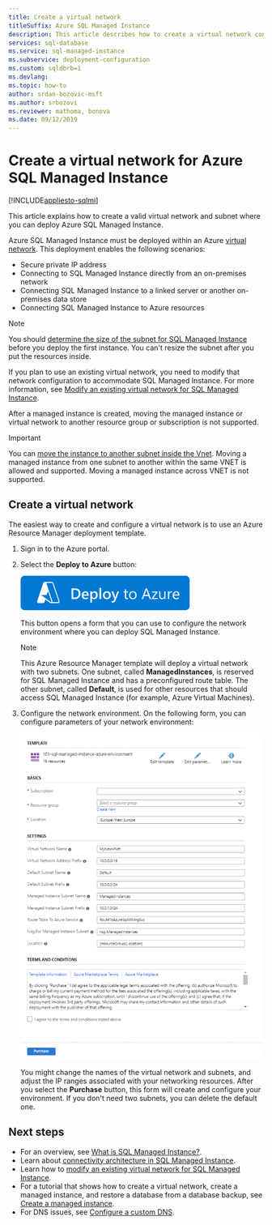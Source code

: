 ```yaml
---
title: Create a virtual network
titleSuffix: Azure SQL Managed Instance 
description: This article describes how to create a virtual network configured to support deploying Azure SQL Managed Instance.
services: sql-database
ms.service: sql-managed-instance
ms.subservice: deployment-configuration
ms.custom: sqldbrb=1
ms.devlang: 
ms.topic: how-to
author: srdan-bozovic-msft
ms.author: srbozovi
ms.reviewer: mathoma, bonova
ms.date: 09/12/2019
---
```

# Create a virtual network for Azure SQL Managed Instance
[!INCLUDE[appliesto-sqlmi](../includes/appliesto-sqlmi.md)]

This article explains how to create a valid virtual network and subnet where you can deploy Azure SQL Managed Instance.

Azure SQL Managed Instance must be deployed within an Azure [virtual network](/azure/virtual-network/virtual-networks-overview). This deployment enables the following scenarios:

- Secure private IP address
- Connecting to SQL Managed Instance directly from an on-premises network
- Connecting SQL Managed Instance to a linked server or another on-premises data store
- Connecting SQL Managed Instance to Azure resources  

> [!NOTE]
> You should [determine the size of the subnet for SQL Managed Instance](vnet-subnet-determine-size.md) before you deploy the first instance. You can't resize the subnet after you put the resources inside.
>
> If you plan to use an existing virtual network, you need to modify that network configuration to accommodate SQL Managed Instance. For more information, see [Modify an existing virtual network for SQL Managed Instance](vnet-existing-add-subnet.md).
>
> After a managed instance is created, moving the managed instance or virtual network to another resource group or subscription is not supported. 
 
> [!IMPORTANT]
> You can [move the instance to another subnet inside the Vnet](vnet-subnet-move-instance.md). Moving a managed instance from one subnet to another within the same VNET is allowed and supported. Moving a managed instance across VNET is not supported.

## Create a virtual network

The easiest way to create and configure a virtual network is to use an Azure Resource Manager deployment template.

1. Sign in to the Azure portal.

2. Select the **Deploy to Azure** button:

   [![Image showing a button labeled "Deploy to Azure".](../media/template-deployments/deploy-to-azure.svg)](https://portal.azure.com/#create/Microsoft.Template/uri/https%3A%2F%2Fraw.githubusercontent.com%2FAzure%2Fazure-quickstart-templates%2Fmaster%2Fquickstarts%2Fmicrosoft.sql%2Fsql-managed-instance-azure-environment%2Fazuredeploy.json)

   This button opens a form that you can use to configure the network environment where you can deploy SQL Managed Instance.

   > [!Note]
   > This Azure Resource Manager template will deploy a virtual network with two subnets. One subnet, called **ManagedInstances**, is reserved for SQL Managed Instance and has a preconfigured route table. The other subnet, called **Default**, is used for other resources that should access SQL Managed Instance (for example, Azure Virtual Machines).

3. Configure the network environment. On the following form, you can configure parameters of your network environment:

   ![Resource Manager template for configuring the Azure network](./media/virtual-network-subnet-create-arm-template/create-mi-network-arm.png)

   You might change the names of the virtual network and subnets, and adjust the IP ranges associated with your networking resources. After you select the **Purchase** button, this form will create and configure your environment. If you don't need two subnets, you can delete the default one.

## Next steps

- For an overview, see [What is SQL Managed Instance?](sql-managed-instance-paas-overview.md).
- Learn about [connectivity architecture in SQL Managed Instance](connectivity-architecture-overview.md).
- Learn how to [modify an existing virtual network for SQL Managed Instance](vnet-existing-add-subnet.md).
- For a tutorial that shows how to create a virtual network, create a managed instance, and restore a database from a database backup, see [Create a managed instance](instance-create-quickstart.md).
- For DNS issues, see [Configure a custom DNS](custom-dns-configure.md).
